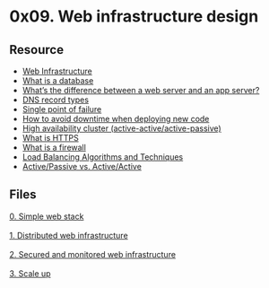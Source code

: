 # 0x09. Web infrastructure design 

## Resource

- [Web Infrastructure](https://youtu.be/lQNEW76KdYg)
- [What is a database](https://searchdatamanagement.techtarget.com/definition/database)
- [What’s the difference between a web server and an app server?](https://www.youtube.com/watch?v=S97eKyv2b9M)
- [DNS record types](https://pressable.com/?s=DNS&post_type=knowledgebase)
- [Single point of failure](https://en.wikipedia.org/wiki/Single_point_of_failure)
- [How to avoid downtime when deploying new code](https://softwareengineering.stackexchange.com/questions/35063/how-do-you-update-your-production-codebase-database-schema-without-causing-downt#answers-header)
- [High availability cluster (active-active/active-passive)](https://docs.oracle.com/cd/E17904_01/core.1111/e10106/intro.htm#ASHIA712)
- [What is HTTPS](https://www.instantssl.com/http-vs-https)
- [What is a firewall](https://www.webopedia.com/definitions/firewall/)
- [Load Balancing Algorithms and Techniques](https://kemptechnologies.com/load-balancer/load-balancing-algorithms-techniques/)
- [Active/Passive vs. Active/Active](https://kemptechnologies.com/fr/white-papers/unfog-confusion-active-passive-activeactive-load-balancing/)

## Files

<summary><a href="./0-simple_web_stack.jpg">0. Simple web stack</a></summary><br>

<summary><a href="./1-distributed_web_infrastructure.jpg">1. Distributed web infrastructure</a></summary><br>

<summary><a href="./2-secured_and_monitored_web_infrastructure.jpg">2. Secured and monitored web infrastructure</a></summary><br>

<summary><a href="./3-scale_up.jpg">3. Scale up</a></summary><br>
